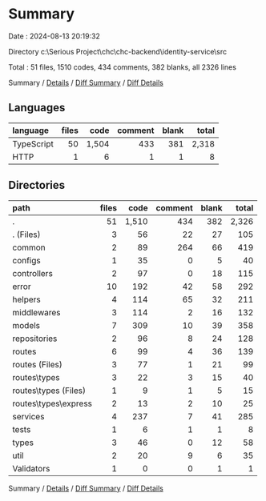 # Summary

Date : 2024-08-13 20:19:32

Directory c:\\Serious Project\\chc\\chc-backend\\identity-service\\src

Total : 51 files, 1510 codes, 434 comments, 382 blanks, all 2326 lines

Summary / [Details](details.md) / [Diff Summary](diff.md) / [Diff Details](diff-details.md)

## Languages

| language   | files |  code | comment | blank | total |
| :--------- | ----: | ----: | ------: | ----: | ----: |
| TypeScript |    50 | 1,504 |     433 |   381 | 2,318 |
| HTTP       |     1 |     6 |       1 |     1 |     8 |

## Directories

| path                   | files |  code | comment | blank | total |
| :--------------------- | ----: | ----: | ------: | ----: | ----: |
| .                      |    51 | 1,510 |     434 |   382 | 2,326 |
| . (Files)              |     3 |    56 |      22 |    27 |   105 |
| common                 |     2 |    89 |     264 |    66 |   419 |
| configs                |     1 |    35 |       0 |     5 |    40 |
| controllers            |     2 |    97 |       0 |    18 |   115 |
| error                  |    10 |   192 |      42 |    58 |   292 |
| helpers                |     4 |   114 |      65 |    32 |   211 |
| middlewares            |     3 |   114 |       2 |    16 |   132 |
| models                 |     7 |   309 |      10 |    39 |   358 |
| repositories           |     2 |    96 |       8 |    24 |   128 |
| routes                 |     6 |    99 |       4 |    36 |   139 |
| routes (Files)         |     3 |    77 |       1 |    21 |    99 |
| routes\\types          |     3 |    22 |       3 |    15 |    40 |
| routes\\types (Files)  |     1 |     9 |       1 |     5 |    15 |
| routes\\types\\express |     2 |    13 |       2 |    10 |    25 |
| services               |     4 |   237 |       7 |    41 |   285 |
| tests                  |     1 |     6 |       1 |     1 |     8 |
| types                  |     3 |    46 |       0 |    12 |    58 |
| util                   |     2 |    20 |       9 |     6 |    35 |
| Validators             |     1 |     0 |       0 |     1 |     1 |

Summary / [Details](details.md) / [Diff Summary](diff.md) / [Diff Details](diff-details.md)

